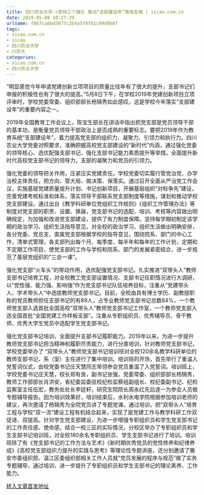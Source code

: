 ```yaml
---
title: 四川农业大学->坚持三个强化 推动“支部建设年”落地生根 | sicau.com.cn
date: 2019-05-08 10:27:29
urlname: f867ca8bd5077c2b4a5f8fb1c99d9b0f
tags: 
- sicau.com.cn
- sicau
- 四川农业大学
- 川农大
categories:
- sicau.com.cn
- 四川农业大学
---
```



“明显感觉今年申请党建创新立项项目的质量比往年有了很大的提升，支部书记们申报的积极性也有了很大的提高。”5月8日下午，在学校2019年党建创新项目立项评审时，学校党委常委、组织部部长杨锦秀如此感叹。这是学校今年落实“支部建设年”的重要内容之一。

2019年全国教育工作会议上，陈宝生部长在讲话中指出抓党支部是党员领导干部的基本功，是衡量党员领导干部政治上是否成熟的重要标志。要把2019年作为教育系统“支部建设年”，着力提高党支部的组织力、凝聚力、引领力和执行力。四川农业大学党委对照要求，准确把握高校党支部建设的“新时代”内涵，通过强化党委的领导核心、选优配强支部书记、强化支部书记能力素质提升等举措，全面提升新时代高校党支部书记的领导力，支部的凝聚力和党员的引领力。

强化党委的领导把关作用，压紧压实党建责任。学校党委切实履行管党治党、办学治校主体责任，把方向、管大局、做决策、保落实。通过召开全面从严治党工作会议，实施基层党建质量提升计划、书记创新项目，开展基层组织“对标争先”建设，完善党建考核标准和体系，落实领导干部联系党支部制度等措施，谋划和推动学校党支部建设。通过出台《教学科研单位党组织工作规则》《组织工作管理办法》等制度对党支部的职责、设置、换届，党支部书记的选配、培训、考核等内容做出明确规定，为加强和改进党支部建设，提供了有力制度保障。坚持每学期初制定该学期的政治学习、组织生活指导意见，对全校的政治学习、组织生活做出明确安排，各分党委、党总支、直属党支部根据学校的指导意见，围绕院系、部门的中心工作，清单式管理，各支部列出每个月、每季度、每半年和每年的工作计划，定期和不定期工作项目，使党支部的工作与学校和院系、部门的发展紧密结合，进一步规范了基层党组织的“三会一课”。

强化党支部“火车头”的带动作用，选优配强党支部书记。扎实推进“双带头人”教师支部书记培育工程，对全校教工党支部设置情况、支部书记任职情况进行大调研，以“党性强、能力强、影响强”作为党支部书记队伍培养目标，注重从“党建带头人、学术带头人”中选拔教师党支部书记。目前，全校由具有博士学历、副教授职称的党员教师担任支部书记的有89人，占专业教师党支部书记总数84%，一个教师党支部入选首批全国高校“双带头人”教师党支部书记工作室，一个教师党支部入选全国首批“全国党建工作样板支部”。注重从专职组织员、优秀辅导员、骨干教师、优秀大学生党员中选配学生党支部书记。

强化党支部书记培训，全面提升支部书记履职能力。2019年以来，为进一步提升教师党支部书记担当精神和履职尽责能力，进行分类培训，针对教师党支部书记，学校党委举办了 “双带头人”教师党支部书记培训班对全校120余名教学科研单位的教师支部书记、系（室）主任进行了集中培训。培训班的开场，首先举行了重温入党誓词仪式，由校党委书记庄天慧同志带领参会党员重温了入党誓词。培训班上，学校党委书记庄天慧，校长郑有良，副书记张强，党委常委、组织部部长杨锦秀，教师工作部部长肖洪安，省纪委监委驻校纪检监察组副组长、校纪委副书记、纪检监察室主任伍宏，教务处处长李廷轩，研究生院院长周永红先后逐一为参会人员做专题辅导报告。因为培训效果好，培训结束后，水利水电学院根据参加培训老师的建议，再次邀请了杨锦秀为全院党员讲了专题党课。通过培训，把“双带头人”培育工程与学校“双一流”建设工程有机结合起来，实现了层党建工作与教学科研工作双促进、双提高。针对学生党支部建设，为进一步增强专职组织员和学生党支部书记的工作责任感、使命感，结合一校三区的实际情况，分校区举办了专职组织员和学生支部书记培训班，对全校180余名专职组织员、学生支部书记进行了培训。培训班除了有《党支部书记的工作方法与艺术》《新时期优秀党员的党性修养和纪律养成》《高校党支部组织力提升的实践与思考》等理论性专题讲座，还分别邀请了雅安市委组织部、温江区委组织部相关工作人员就“党员发展的程序与规范”做了实务专题辅导，通过培训，进一步提升了专职组织员和学生支部书记的理论素养、工作能力。





[转入文章首发地址](https://news.sicau.edu.cn/info/1078/51076.htm)